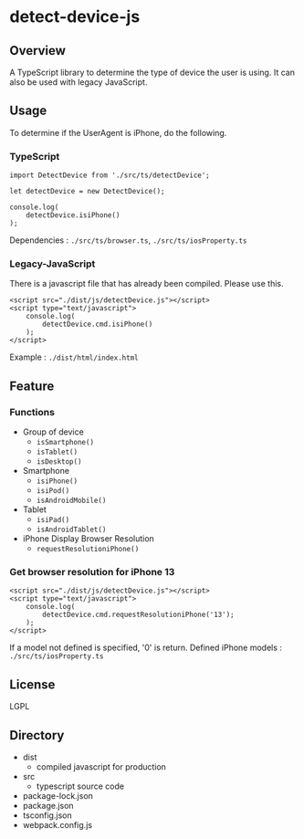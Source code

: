 # detect-device-js

## Overview
A TypeScript library to determine the type of device the user is using. It can also be used with legacy JavaScript.

## Usage
To determine if the UserAgent is iPhone, do the following.

### TypeScript

```
import DetectDevice from './src/ts/detectDevice';

let detectDevice = new DetectDevice();

console.log(
    detectDevice.isiPhone()
);
```

Dependencies : `./src/ts/browser.ts`, `./src/ts/iosProperty.ts`

### Legacy-JavaScript

There is a javascript file that has already been compiled. Please use this.

```
<script src="./dist/js/detectDevice.js"></script>
<script type="text/javascript">
    console.log(
        detectDevice.cmd.isiPhone()
    );
</script>
```

Example : `./dist/html/index.html`

## Feature

### Functions
- Group of device
    - `isSmartphone()`
    - `isTablet()`
    - `isDesktop()`
- Smartphone
    - `isiPhone()`
    - `isiPod()`
    - `isAndroidMobile()`
- Tablet
    - `isiPad()`
    - `isAndroidTablet()`
- iPhone Display Browser Resolution
    - `requestResolutioniPhone()`

### Get browser resolution for iPhone 13

```
<script src="./dist/js/detectDevice.js"></script>
<script type="text/javascript">
    console.log(
        detectDevice.cmd.requestResolutioniPhone('13');
    );
</script>
```

If a model not defined is specified, '0' is return.
Defined iPhone models : `./src/ts/iosProperty.ts`

## License

LGPL

## Directory
- dist
    - compiled javascript for production
- src
    - typescript source code 
- package-lock.json
- package.json
- tsconfig.json
- webpack.config.js
